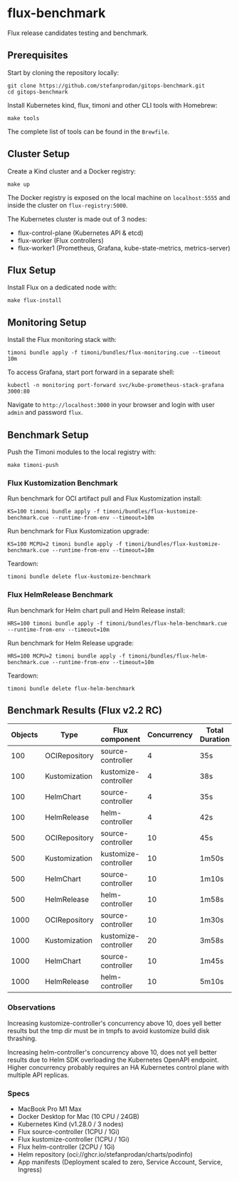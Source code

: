 # flux-benchmark

Flux release candidates testing and benchmark.

## Prerequisites

Start by cloning the repository locally:

```shell
git clone https://github.com/stefanprodan/gitops-benchmark.git
cd gitops-benchmark
```

Install Kubernetes kind, flux, timoni and other CLI tools with Homebrew:

```shell
make tools
```

The complete list of tools can be found in the `Brewfile`.

## Cluster Setup

Create a Kind cluster and a Docker registry:

```shell
make up
```

The Docker registry is exposed on the local machine on `localhost:5555`
and inside the cluster on `flux-registry:5000`. 

The Kubernetes cluster is made out of 3 nodes:
- flux-control-plane (Kubernetes API & etcd)
- flux-worker (Flux controllers)
- flux-worker1 (Prometheus, Grafana, kube-state-metrics, metrics-server)

## Flux Setup

Install Flux on a dedicated node with:

```shell
make flux-install
```

## Monitoring Setup

Install the Flux monitoring stack with:

```shell
timoni bundle apply -f timoni/bundles/flux-monitoring.cue --timeout 10m
```

To access Grafana, start port forward in a separate shell:

```shell
kubectl -n monitoring port-forward svc/kube-prometheus-stack-grafana  3000:80
```

Navigate to `http://localhost:3000` in your browser and login with user `admin` and password `flux`.

## Benchmark Setup

Push the Timoni modules to the local registry with:

```shell
make timoni-push
```

### Flux Kustomization Benchmark

Run benchmark for OCI artifact pull and Flux Kustomization install:

```shell
KS=100 timoni bundle apply -f timoni/bundles/flux-kustomize-benchmark.cue --runtime-from-env --timeout=10m
```

Run benchmark for Flux Kustomization upgrade:

```shell
KS=100 MCPU=2 timoni bundle apply -f timoni/bundles/flux-kustomize-benchmark.cue --runtime-from-env --timeout=10m
```

Teardown:

```shell
timoni bundle delete flux-kustomize-benchmark
```

### Flux HelmRelease Benchmark

Run benchmark for Helm chart pull and Helm Release install:

```shell
HRS=100 timoni bundle apply -f timoni/bundles/flux-helm-benchmark.cue --runtime-from-env --timeout=10m
```

Run benchmark for Helm Release upgrade:

```shell
HRS=100 MCPU=2 timoni bundle apply -f timoni/bundles/flux-helm-benchmark.cue --runtime-from-env --timeout=10m
```

Teardown:

```shell
timoni bundle delete flux-helm-benchmark
```

## Benchmark Results (Flux v2.2 RC)

| Objects | Type          | Flux component       | Concurrency | Total Duration | Max Memory |
|---------|---------------|----------------------|-------------|----------------|------------|
| 100     | OCIRepository | source-controller    | 4           | 35s            | 38Mi       |
| 100     | Kustomization | kustomize-controller | 4           | 38s            | 32Mi       |
| 100     | HelmChart     | source-controller    | 4           | 35s            | 40Mi       |
| 100     | HelmRelease   | helm-controller      | 4           | 42s            | 140Mi      |
| 500     | OCIRepository | source-controller    | 10          | 45s            | 65Mi       |
| 500     | Kustomization | kustomize-controller | 10          | 1m50s          | 72Mi       |
| 500     | HelmChart     | source-controller    | 10          | 1m10s          | 68Mi       |
| 500     | HelmRelease   | helm-controller      | 10          | 1m58s          | 350Mi      |
| 1000    | OCIRepository | source-controller    | 10          | 1m30s          | 67Mi       |
| 1000    | Kustomization | kustomize-controller | 20          | 3m58s          | 112Mi      |
| 1000    | HelmChart     | source-controller    | 10          | 1m45s          | 110Mi      |
| 1000    | HelmRelease   | helm-controller      | 10          | 5m10s          | 620Mi      |

### Observations

Increasing kustomize-controller's concurrency above 10,
does yell better results but the tmp dir must be in tmpfs to avoid kustomize build disk thrashing.

Increasing helm-controller's concurrency above 10,
does not yell better results due to Helm SDK overloading the Kubernetes OpenAPI endpoint.
Higher concurrency probably requires an HA Kubernetes control plane with multiple API replicas.

### Specs

- MacBook Pro M1 Max
- Docker Desktop for Mac (10 CPU / 24GB)
- Kubernetes Kind (v1.28.0 / 3 nodes)
- Flux source-controller (1CPU / 1Gi)
- Flux kustomize-controller (1CPU / 1Gi)
- Flux helm-controller (2CPU / 1Gi)
- Helm repository (oci://ghcr.io/stefanprodan/charts/podinfo)
- App manifests (Deployment scaled to zero, Service Account, Service, Ingress)
